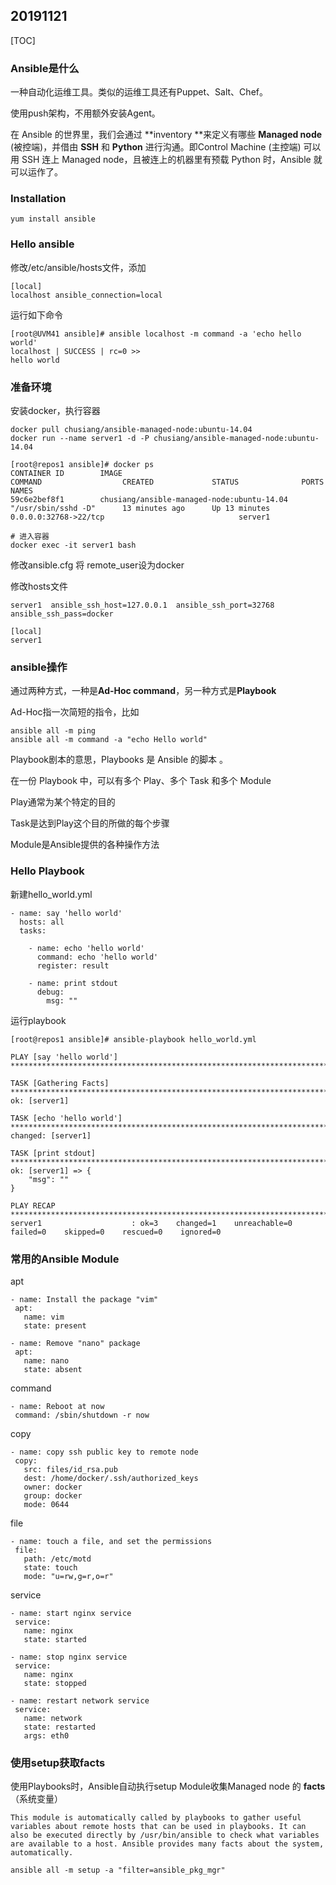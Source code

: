 ## 20191121

[TOC]

### Ansible是什么

一种自动化运维工具。类似的运维工具还有Puppet、Salt、Chef。

使用push架构，不用额外安装Agent。

在 Ansible 的世界里，我们会通过 **inventory **来定义有哪些 **Managed node** (被控端)，并借由 **SSH** 和 **Python** 进行沟通。即Control Machine (主控端) 可以用 SSH 连上 Managed node，且被连上的机器里有预载 Python 时，Ansible 就可以运作了。

### Installation

```
yum install ansible
```

### Hello ansible

修改/etc/ansible/hosts文件，添加

```
[local]
localhost ansible_connection=local
```

运行如下命令

```
[root@UVM41 ansible]# ansible localhost -m command -a 'echo hello world'
localhost | SUCCESS | rc=0 >>
hello world
```

### 准备环境

安装docker，执行容器

```
docker pull chusiang/ansible-managed-node:ubuntu-14.04
docker run --name server1 -d -P chusiang/ansible-managed-node:ubuntu-14.04

[root@repos1 ansible]# docker ps
CONTAINER ID        IMAGE                                        COMMAND                  CREATED             STATUS              PORTS                                              NAMES
59c6e2bef8f1        chusiang/ansible-managed-node:ubuntu-14.04   "/usr/sbin/sshd -D"      13 minutes ago      Up 13 minutes       0.0.0.0:32768->22/tcp                              server1

# 进入容器
docker exec -it server1 bash
```

修改ansible.cfg 将 remote_user设为docker

修改hosts文件

```
server1  ansible_ssh_host=127.0.0.1  ansible_ssh_port=32768 ansible_ssh_pass=docker

[local]
server1
```

### ansible操作

通过两种方式，一种是**Ad-Hoc command**，另一种方式是**Playbook**

Ad-Hoc指一次简短的指令，比如

```
ansible all -m ping 
ansible all -m command -a "echo Hello world"
```

Playbook剧本的意思，Playbooks 是 Ansible 的脚本 。

在一份 Playbook 中，可以有多个 Play、多个 Task 和多个 Module

Play通常为某个特定的目的

Task是达到Play这个目的所做的每个步骤

Module是Ansible提供的各种操作方法

### Hello Playbook

新建hello_world.yml

```
- name: say 'hello world'
  hosts: all
  tasks:
  
    - name: echo 'hello world'
      command: echo 'hello world'
      register: result
      
    - name: print stdout
      debug:
        msg: ""
```

运行playbook 

```
[root@repos1 ansible]# ansible-playbook hello_world.yml 

PLAY [say 'hello world'] ********************************************************************************************************************************************************************************

TASK [Gathering Facts] **********************************************************************************************************************************************************************************
ok: [server1]

TASK [echo 'hello world'] *******************************************************************************************************************************************************************************
changed: [server1]

TASK [print stdout] *************************************************************************************************************************************************************************************
ok: [server1] => {
    "msg": ""
}

PLAY RECAP **********************************************************************************************************************************************************************************************
server1                    : ok=3    changed=1    unreachable=0    failed=0    skipped=0    rescued=0    ignored=0   

```

### 常用的Ansible Module

apt

```
- name: Install the package "vim"
 apt:
   name: vim
   state: present
   
- name: Remove "nano" package
 apt:
   name: nano
   state: absent
```

command

```
- name: Reboot at now
 command: /sbin/shutdown -r now
```

copy

```
- name: copy ssh public key to remote node
 copy:
   src: files/id_rsa.pub
   dest: /home/docker/.ssh/authorized_keys
   owner: docker
   group: docker
   mode: 0644
```

file

```
- name: touch a file, and set the permissions
 file:
   path: /etc/motd
   state: touch
   mode: "u=rw,g=r,o=r"
```

service

```
- name: start nginx service
 service:
   name: nginx
   state: started
   
- name: stop nginx service  
 service:
   name: nginx
   state: stopped
   
- name: restart network service
 service:
   name: network
   state: restarted
   args: eth0
```

### 使用setup获取facts

使用Playbooks时，Ansible自动执行setup Module收集Managed node 的 **facts**（系统变量）

```
This module is automatically called by playbooks to gather useful variables about remote hosts that can be used in playbooks. It can also be executed directly by /usr/bin/ansible to check what variables are available to a host. Ansible provides many facts about the system, automatically.
```

```
ansible all -m setup -a "filter=ansible_pkg_mgr"
```
